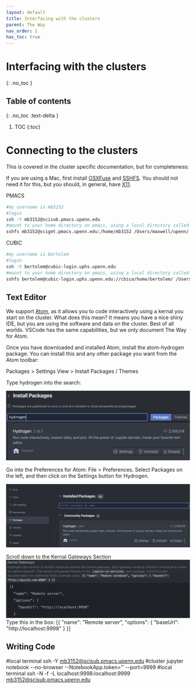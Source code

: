 ```yaml
---
layout: default
title: Interfacing with the clusters
parent: The Way
nav_order: 1
has_toc: true
---
```


# Interfacing with the clusters
{: .no_toc }

## Table of contents
{: .no_toc .text-delta }

1. TOC
{:toc}

# Connecting to the clusters

This is covered in the cluster specific documentation, but for completeness:

If you are using a Mac, first install [OSXFuse](https://github.com/osxfuse/osxfuse/releases/download/macfuse-4.0.5/macfuse-4.0.5.dmg) and [SSHFS](https://github.com/osxfuse/sshfs/releases/download/osxfuse-sshfs-2.5.0/sshfs-2.5.0.pkg). You should not need it for this, but you should, in general, have [X11](https://www.xquartz.org/).

PMACS

```bash
#my username is mb3152
#login
ssh -Y mb3152@scisub.pmacs.upenn.edu
#mount to your home directory on pmacs, using a local directory called "/Users/maxwell/upenn/"
sshfs mb3152@sciget.pmacs.upenn.edu:/home/mb3152 /Users/maxwell/upenn/ -o follow_symlinks
```
CUBIC
```bash
#my username is bertolem
#login
ssh -Y bertolem@cubic-login.uphs.upenn.edu
#mount to your home directory on pmacs, using a local directory called "/Users/maxwell/CUBIC/"
sshfs bertolem@cubic-login.uphs.upenn.edu://cbica/home/bertolem/ /Users/maxwell/CUBIC/ -o follow_symlinks
```

## Text Editor

We support [Atom](https://atom.io), as it allows you to code interactively using a kernal you start on the cluster. What does this mean? It means you have a nice shiny IDE, but you are using the software and data on the cluster. Best of all worlds. VSCode has the same capabilities, but we only document The Way for Atom.

Once you have downloaded and installed Atom, install the atom-hydrogen package. You can install this and any other package you want from the Atom toolbar:

Packages > Settings View > Install Packages / Themes

Type hydrogen into the search:

![atom](./atom-hydrogen.png)

Go into the Preferences for Atom: File > Preferences.
Select Packages on the left, and then click on the Settings button for Hydrogen.

![atom2](./atom-hydrogen2.png)

Scroll down to the Kernal Gateways Section
![atom3](./atom-hydrogen3.png)
Type this in the box:
[{
  "name": "Remote server",
  "options": {
    "baseUrl": "http://localhost:9998"
  }
}]

## Writing Code
#local terminal 
ssh -Y mb3152@scisub.pmacs.upenn.edu
#cluster
jupyter notebook --no-browser --NotebookApp.token='' --port=9999
#local terminal
ssh -N -f -L localhost:9998:localhost:9999  mb3152@scisub.pmacs.upenn.edu




